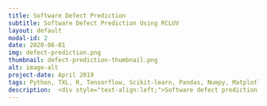 ```yaml
---
title: Software Defect Prediction
subtitle: Software Defect Prediction Using RCLUV
layout: default
modal-id: 2
date: 2020-06-01
img: defect-prediction.png
thumbnail: defect-prediction-thumbnail.png
alt: image-alt
project-date: April 2019
tags: Python, TXL, R, Tensorflow, Scikit-learn, Pandas, Numpy, Matplotlib, Deep neural network, Support Vector Classifier, Decision Tree, K-nearest Neighbors, Naive Bayes, WEKA, Jupyter Notebook, Visio
description:  <div style="text-align:left;">Software defect prediction aims to find defect prone source code, and thus reduce the effort, time and cost involved with ensuring the quality of software systems. Both code and non-code metrics are commonly used in this process to train machine learning algorithms to predict software defects. Studies have shown that such metrics-based approaches are failing to give satisfactory results, and have reached a performance ceiling. </p>This project explores the idea of using code profiles as an alternative to traditional metrics to predict software defects. Unlike traditional metrics-based approaches, this project uses vectors generated by analyzing language feature use from the parse trees of source code as feature variables to train machine learning algorithms. Two benchmark bug datasets, the Eclipse bug dataset and the Github bug database, have been used to train the models. Experimental results using learning algorithms encourages us to use software code profiles as an alternative to traditional metrics to predict software defects.This code profile-based method proves to be more promising than traditional metrics-based approaches. Instructions to replicate this project is available at <a href="https://toashiqur.github.io/Defect-Prediction-Using-RCLUV/">Defect-Prediction-Using-RCLUV</a></div>
---
```

